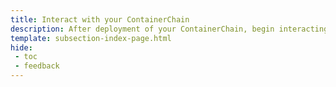 ```yaml
---
title: Interact with your ContainerChain
description: After deployment of your ContainerChain, begin interacting with it using Polkadot.js, Sidecar or the most popular Ethereum tools, such as MetaMask or HardHat.
template: subsection-index-page.html
hide:
 - toc
 - feedback
---
```

